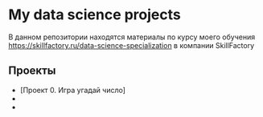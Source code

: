 # My data science projects
В данном репозитории находятся материалы по курсу моего обучения https://skillfactory.ru/data-science-specialization в компании SkillFactory
## Проекты

* [Проект 0. Игра угадай число]
*  
*

